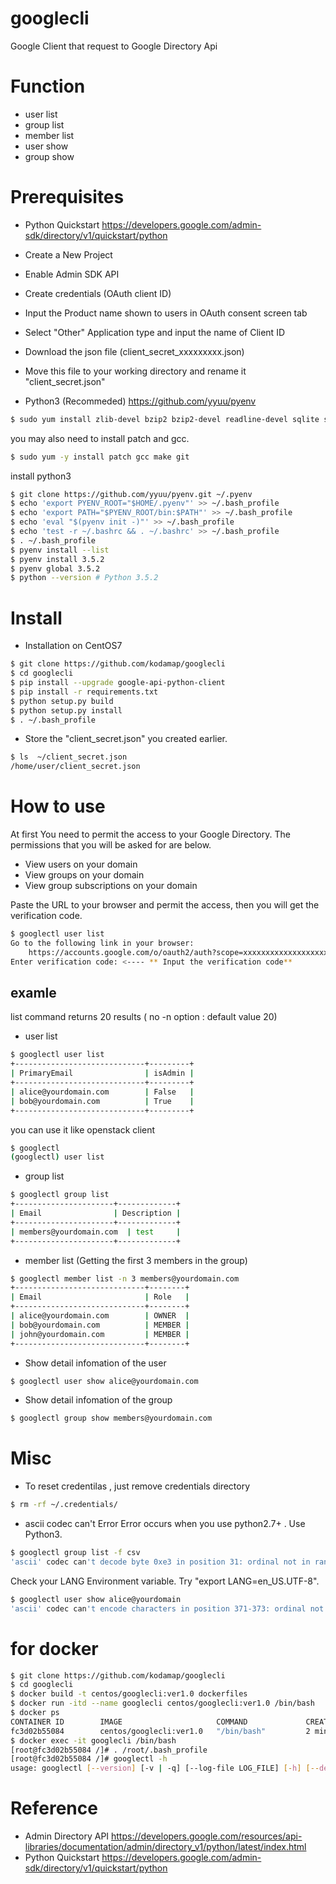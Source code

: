 # googlecli
Google Client that request to  Google Directory Api

# Function
- user list
- group list
- member list
- user show
- group show

# Prerequisites
- Python Quickstart
https://developers.google.com/admin-sdk/directory/v1/quickstart/python
 - Create a New Project
 - Enable Admin SDK API
 - Create credentials (OAuth client ID)
 - Input the Product name shown to users in OAuth consent screen tab
 - Select "Other" Application type and input the name of Client ID
 - Download the json file (client_secret_xxxxxxxxx.json)
 - Move this file to your working directory and rename it "client_secret.json"

- Python3 (Recommeded) 
https://github.com/yyuu/pyenv

```sh
$ sudo yum install zlib-devel bzip2 bzip2-devel readline-devel sqlite sqlite-devel openssl-devel -y
```
you may also need to install patch and gcc.
```sh
$ sudo yum -y install patch gcc make git
```
install python3
```sh
$ git clone https://github.com/yyuu/pyenv.git ~/.pyenv
$ echo 'export PYENV_ROOT="$HOME/.pyenv"' >> ~/.bash_profile
$ echo 'export PATH="$PYENV_ROOT/bin:$PATH"' >> ~/.bash_profile
$ echo 'eval "$(pyenv init -)"' >> ~/.bash_profile
$ echo 'test -r ~/.bashrc && . ~/.bashrc' >> ~/.bash_profile
$ . ~/.bash_profile
$ pyenv install --list
$ pyenv install 3.5.2
$ pyenv global 3.5.2
$ python --version # Python 3.5.2
```

# Install 
- Installation on CentOS7
```sh
$ git clone https://github.com/kodamap/googlecli
$ cd googlecli
$ pip install --upgrade google-api-python-client
$ pip install -r requirements.txt
$ python setup.py build
$ python setup.py install
$ . ~/.bash_profile
```
- Store the "client_secret.json" you created earlier.
```sh
$ ls  ~/client_secret.json
/home/user/client_secret.json
```

# How to use
At first You need to permit the access to your Google Directory.
The permissions that you will be asked for are below.
 - View users on your domain
 - View groups on your domain
 - View group subscriptions on your domain

Paste the URL to your browser and permit the access, then you will get the verification code.
```sh
$ googlectl user list
Go to the following link in your browser:
    https://accounts.google.com/o/oauth2/auth?scope=xxxxxxxxxxxxxxxxxxxxxxxxxxxxxxxxxxxxxxxxxxxx
Enter verification code: <---- ** Input the verification code**
```
## examle
list command returns 20 results ( no -n option : default value 20)
- user list
```sh
$ googlectl user list
+-----------------------------+---------+
| PrimaryEmail                | isAdmin |
+-----------------------------+---------+
| alice@yourdomain.com        | False   |
| bob@yourdomain.com          | True    |
+-----------------------------+---------+
```
you can use it like openstack client
```sh
$ googlectl
(googlectl) user list
```
- group list
```sh
$ googlectl group list
+----------------------+-------------+
| Email                | Description |
+----------------------+-------------+
| members@yourdomain.com  | test     |
+----------------------+-------------+
```
- member list (Getting the first 3 members in the group)
```sh
$ googlectl member list -n 3 members@yourdomain.com
+-----------------------------+--------+
| Email                       | Role   |
+-----------------------------+--------+
| alice@yourdomain.com        | OWNER  |
| bob@yourdomain.com          | MEMBER |
| john@yourdomain.com         | MEMBER |
+-----------------------------+--------+
```
- Show detail infomation of the user
```sh
$ googlectl user show alice@yourdomain.com
```
- Show detail infomation of the group
```sh
$ googlectl group show members@yourdomain.com
```

# Misc
- To reset credentilas , just remove credentials directory
```sh
$ rm -rf ~/.credentials/
```
- ascii codec can't Error
Error occurs when you use python2.7+ . Use Python3.
```sh
$ googlectl group list -f csv
'ascii' codec can't decode byte 0xe3 in position 31: ordinal not in range(128)
```
Check your LANG Environment variable. Try "export LANG=en_US.UTF-8".
```sh
$ googlectl user show alice@yourdomain
'ascii' codec can't encode characters in position 371-373: ordinal not in range(128)
```

# for docker
```sh
$ git clone https://github.com/kodamap/googlecli
$ cd googlecli
$ docker build -t centos/googlecli:ver1.0 dockerfiles
$ docker run -itd --name googlecli centos/googlecli:ver1.0 /bin/bash
$ docker ps
CONTAINER ID        IMAGE                     COMMAND             CREATED             STATUS              PORTS               NAMES
fc3d02b55084        centos/googlecli:ver1.0   "/bin/bash"         2 minutes ago       Up 2 minutes                            googlecli
$ docker exec -it googlecli /bin/bash
[root@fc3d02b55084 /]# . /root/.bash_profile
[root@fc3d02b55084 /]# googlectl -h
usage: googlectl [--version] [-v | -q] [--log-file LOG_FILE] [-h] [--debug]
```

# Reference
- Admin Directory API
https://developers.google.com/resources/api-libraries/documentation/admin/directory_v1/python/latest/index.html
- Python Quickstart
https://developers.google.com/admin-sdk/directory/v1/quickstart/python

